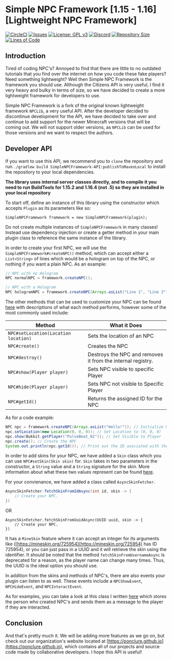 # Simple NPC Framework [1.15 - 1.16] [Lightweight NPC Framework] 
[![CircleCI](https://img.shields.io/circleci/build/github/Ponclure/Simple-NPC-Framework?style=for-the-badge)](https://app.circleci.com/pipelines/github/Ponclure/Simple-NPC-Framework)
[![Issues](https://img.shields.io/github/issues/Ponclure/Simple-NPC-Framework?style=for-the-badge)](https://github.com/Ponclure/Simple-NPC-Framework/issues)
[![License: GPL v3](https://img.shields.io/badge/License-GPLv3-blue.svg?style=for-the-badge)](https://www.gnu.org/licenses/gpl-3.0)
[![Discord](https://img.shields.io/discord/775376080546693120.svg?style=for-the-badge)](https://discord.gg/d7qfcUwhex)
[![Repository Size](https://img.shields.io/github/languages/code-size/Ponclure/Simple-NPC-Framework?style=for-the-badge)](https://github.com/Ponclure/Simple-NPC-Framework)
[![Lines of Code](https://img.shields.io/tokei/lines/github/Ponclure/Simple-NPC-Framework?style=for-the-badge)](https://github.com/Ponclure/Simple-NPC-Framework)

## Introduction
Tired of coding NPC's? Annoyed to find that there are little to no outdated tutorials that you find over the internet on how you code these fake players? Need something lightweight? Well then Simple NPC Framework is the framework you should use. Although the Citizens API is very useful, I find it very heavy and bulky in terms of size, so we have decided to create a more lightweight framework for developers to use.

Simple NPC Framework is a fork of the original known lightweight framework `NPCLib`, a very useful API. After the developer decided to discontinue development for the API, we have decided to take over and continue to add support for the newer Minecraft versions that will be coming out. We will not support older versions, as `NPCLib` can be used for those versions and we want to respect the authors.

## Developer API
If you want to use this API, we recommend you to `clone` the repository and run `./gradlew build SimpleNPCFramework-API:publishToMavenLocal` to install the repository to your local dependencies.

**The library uses internal server classes directly, and to compile it you need to run BuildTools for 1.15.2 and 1.16.4 (not .5) so they are installed in your local repository**

To start off, define an instance of this library using the constructor which accepts `Plugin` as its parameters like so:

`SimpleNPCFramework framework = new SimpleNPCFramework(plugin);`

Do not create multiple instances of `SimpleNPCFramework` in many classes! Instead use dependency injection or create a getter method in your main plugin class to reference the same instance of the library.

In order to create your first NPC, we will use the `SimpleNPCFramework#createNPC()` method, which can accept either a `List<String>` of lines which would be a hologram on top of the NPC, or nothing if you want a plain NPC. As an example:
```java
// NPC with no Hologram
NPC normalNPC = framework.createNPC();

// NPC with a Hologram
NPC hologramNPC = framework.createNPC(Arrays.asList("Line 1", "Line 2");
```

The other methods that can be used to customize your NPC can be found [here](https://github.com/Ponclure/Simple-NPC-Framework/blob/master/api/src/main/java/com/github/ponclure/simplenpcframework/api/NPC.java) with descriptions of what each method performs, however some of the most commonly used include:

| Method                               | What it Does                                                |
| ------------------------------------ | ----------------------------------------------------------- |
| `NPC#setLocation(Location location)` | Sets the location of an NPC                                 |
| `NPC#create()`                       | Creates the NPC                                             |
| `NPC#destroy()`                      | Destroys the NPC and removes it from the internal registry. |
| `NPC#show(Player player)`            | Sets NPC visible to specific Player                         |
| `NPC#hide(Player player)`            | Sets NPC not visible to Specific Player                     |
| `NPC#getId()`                        | Returns the assigned ID for the NPC                         |

As for a code example:
```java
NPC npc = framework.createNPC(Arrays.asList("Hello!")); // Initialize NPC
npc.setLocation(new Location(0, 0, 0)); // Set Location to (0, 0, 0)
npc.show(Bukkit.getPlayer("PulseBeat_02")); // Set Visible to Player
npc.create(); // Create the NPC
System.out.println(npc.getId()); // Print out the ID asociated with the NPC
```

In order to add skins for your NPC, we have added a `Skin` class which you can use `NPC#setSkin(Skin skin)` for. `Skin` takes in two parameters in the constructor, a `String` value and a `String` signature for the skin. More information about what these two values represent can be found [here](https://wiki.vg/Mojang_API#UUID_-.3E_Profile_.2B_Skin.2FCape).

For your convienance, we have added a class called `AsyncSkinFetcher`.
```java
AsyncSkinFetcher.fetchSkinFromIdAsync(int id, skin -> {
    // Create your NPC.
})
```
OR
```
AsyncSkinFetcher.fetchSkinFromUuidAsync(UUID uuid, skin -> {
    // Create your NPC.
})
```
It has a `MineSkin` feature where it can accept an integer for its arguments like ([https://mineskin.org/725954](https://mineskin.org/725954) has ID 725954), or you can just pass in a UUID and it will retrieve the skin using the identifier. It should be noted that the method `fetchSkinFromUsernameAsync` is deprecated for a reason, as the player name can change many times. Thus, the UUID is the ideal option you should use.

In addition from the skins and methods of NPC's, there are also events your plugin can listen to as well. These events include a `NPCShowEvent`, `NPCHideEvent`, and `NPCInteractEvent`.

As for examples, you can take a look at this class I written [here](https://github.com/Ponclure/Simple-NPC-Framework/blob/master/api/src/main/java/examples/NPCUsageExample.java) which stores the person who created NPC's and sends them as a message to the player if they are interacted.

## Conclusion
And that's pretty much it. We will be adding more features as we go on, but check out our organization's website located at [https://ponclure.github.io](https://ponclure.github.io), which contains all of our projects and source code made by collaborative developers. I hope this API is useful!
